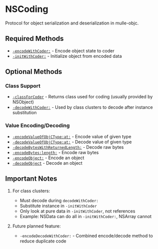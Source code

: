 # NSCoding

Protocol for object serialization and deserialization in mulle-objc.

## Required Methods

- [`-encodeWithCoder:`](https://www.perplexity.ai/search?q=Please+create+some+detailed+API+documentation+for+the+method+encodeWithCoder+of+NSCoding+of+the+MulleObjC+project+https://github.com/mulle-objc/MulleObjC.+You+will+find+source+code+probably+at+https://raw.githubusercontent.com/mulle-objc/MulleObjC/refs/heads/master/src/protocol/NSCoding.m+and+the+header+at+https://raw.githubusercontent.com/mulle-objc/MulleObjC/refs/heads/master/src/protocol/NSCoding.h+and+there+may+also+be+tests+for+it+in+the+test/+folder) - Encode object state to coder
- [`-initWithCoder:`](https://www.perplexity.ai/search?q=Please+create+some+detailed+API+documentation+for+the+method+initWithCoder+of+NSCoding+of+the+MulleObjC+project+https://github.com/mulle-objc/MulleObjC.+You+will+find+source+code+probably+at+https://raw.githubusercontent.com/mulle-objc/MulleObjC/refs/heads/master/src/protocol/NSCoding.m+and+the+header+at+https://raw.githubusercontent.com/mulle-objc/MulleObjC/refs/heads/master/src/protocol/NSCoding.h+and+there+may+also+be+tests+for+it+in+the+test/+folder) - Initialize object from encoded data

## Optional Methods

### Class Support
- [`-classForCoder`](https://www.perplexity.ai/search?q=Please+create+some+detailed+API+documentation+for+the+method+classForCoder+of+NSCoding+of+the+MulleObjC+project+https://github.com/mulle-objc/MulleObjC.+You+will+find+source+code+probably+at+https://raw.githubusercontent.com/mulle-objc/MulleObjC/refs/heads/master/src/protocol/NSCoding.m+and+the+header+at+https://raw.githubusercontent.com/mulle-objc/MulleObjC/refs/heads/master/src/protocol/NSCoding.h+and+there+may+also+be+tests+for+it+in+the+test/+folder) - Returns class used for coding (usually provided by NSObject)
- [`-decodeWithCoder:`](https://www.perplexity.ai/search?q=Please+create+some+detailed+API+documentation+for+the+method+decodeWithCoder+of+NSCoding+of+the+MulleObjC+project+https://github.com/mulle-objc/MulleObjC.+You+will+find+source+code+probably+at+https://raw.githubusercontent.com/mulle-objc/MulleObjC/refs/heads/master/src/protocol/NSCoding.m+and+the+header+at+https://raw.githubusercontent.com/mulle-objc/MulleObjC/refs/heads/master/src/protocol/NSCoding.h+and+there+may+also+be+tests+for+it+in+the+test/+folder) - Used by class clusters to decode after instance substitution

### Value Encoding/Decoding
- [`-encodeValueOfObjCType:at:`](https://www.perplexity.ai/search?q=Please+create+some+detailed+API+documentation+for+the+method+encodeValueOfObjCType:at+of+NSCoding+of+the+MulleObjC+project+https://github.com/mulle-objc/MulleObjC.+You+will+find+source+code+probably+at+https://raw.githubusercontent.com/mulle-objc/MulleObjC/refs/heads/master/src/protocol/NSCoding.m+and+the+header+at+https://raw.githubusercontent.com/mulle-objc/MulleObjC/refs/heads/master/src/protocol/NSCoding.h+and+there+may+also+be+tests+for+it+in+the+test/+folder) - Encode value of given type
- [`-decodeValueOfObjCType:at:`](https://www.perplexity.ai/search?q=Please+create+some+detailed+API+documentation+for+the+method+decodeValueOfObjCType:at+of+NSCoding+of+the+MulleObjC+project+https://github.com/mulle-objc/MulleObjC.+You+will+find+source+code+probably+at+https://raw.githubusercontent.com/mulle-objc/MulleObjC/refs/heads/master/src/protocol/NSCoding.m+and+the+header+at+https://raw.githubusercontent.com/mulle-objc/MulleObjC/refs/heads/master/src/protocol/NSCoding.h+and+there+may+also+be+tests+for+it+in+the+test/+folder) - Decode value of given type
- [`-decodeBytesWithReturnedLength:`](https://www.perplexity.ai/search?q=Please+create+some+detailed+API+documentation+for+the+method+decodeBytesWithReturnedLength+of+NSCoding+of+the+MulleObjC+project+https://github.com/mulle-objc/MulleObjC.+You+will+find+source+code+probably+at+https://raw.githubusercontent.com/mulle-objc/MulleObjC/refs/heads/master/src/protocol/NSCoding.m+and+the+header+at+https://raw.githubusercontent.com/mulle-objc/MulleObjC/refs/heads/master/src/protocol/NSCoding.h+and+there+may+also+be+tests+for+it+in+the+test/+folder) - Decode raw bytes
- [`-encodeBytes:length:`](https://www.perplexity.ai/search?q=Please+create+some+detailed+API+documentation+for+the+method+encodeBytes:length+of+NSCoding+of+the+MulleObjC+project+https://github.com/mulle-objc/MulleObjC.+You+will+find+source+code+probably+at+https://raw.githubusercontent.com/mulle-objc/MulleObjC/refs/heads/master/src/protocol/NSCoding.m+and+the+header+at+https://raw.githubusercontent.com/mulle-objc/MulleObjC/refs/heads/master/src/protocol/NSCoding.h+and+there+may+also+be+tests+for+it+in+the+test/+folder) - Encode raw bytes
- [`-encodeObject:`](https://www.perplexity.ai/search?q=Please+create+some+detailed+API+documentation+for+the+method+encodeObject+of+NSCoding+of+the+MulleObjC+project+https://github.com/mulle-objc/MulleObjC.+You+will+find+source+code+probably+at+https://raw.githubusercontent.com/mulle-objc/MulleObjC/refs/heads/master/src/protocol/NSCoding.m+and+the+header+at+https://raw.githubusercontent.com/mulle-objc/MulleObjC/refs/heads/master/src/protocol/NSCoding.h+and+there+may+also+be+tests+for+it+in+the+test/+folder) - Encode an object
- [`-decodeObject`](https://www.perplexity.ai/search?q=Please+create+some+detailed+API+documentation+for+the+method+decodeObject+of+NSCoding+of+the+MulleObjC+project+https://github.com/mulle-objc/MulleObjC.+You+will+find+source+code+probably+at+https://raw.githubusercontent.com/mulle-objc/MulleObjC/refs/heads/master/src/protocol/NSCoding.m+and+the+header+at+https://raw.githubusercontent.com/mulle-objc/MulleObjC/refs/heads/master/src/protocol/NSCoding.h+and+there+may+also+be+tests+for+it+in+the+test/+folder) - Decode an object

## Important Notes

1. For class clusters:
   - Must decode during `decodeWithCoder:`
   - Substitute instance in `-initWithCoder`
   - Only look at pure data in `-initWithCoder`, not references
   - Example: NSData can do all in `-initWithCoder:`, NSArray cannot

2. Future planned feature:
   - `-encodeDecodeWithCoder:` - Combined encode/decode method to reduce duplicate code
